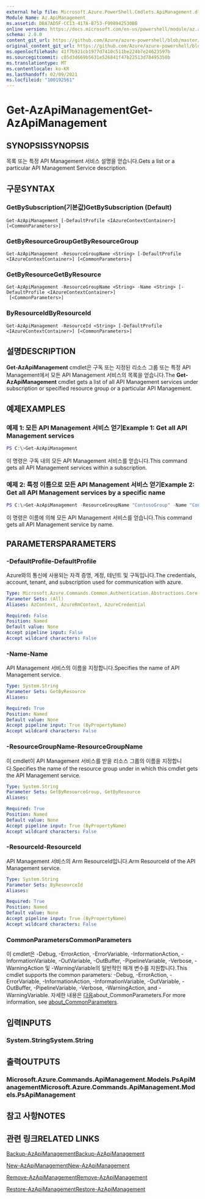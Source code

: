 ```yaml
---
external help file: Microsoft.Azure.PowerShell.Cmdlets.ApiManagement.dll-Help.xml
Module Name: Az.ApiManagement
ms.assetid: DBA7AD5F-CC13-417A-B753-F998942530BB
online version: https://docs.microsoft.com/en-us/powershell/module/az.apimanagement/get-azapimanagement
schema: 2.0.0
content_git_url: https://github.com/Azure/azure-powershell/blob/master/src/ApiManagement/ApiManagement/help/Get-AzApiManagement.md
original_content_git_url: https://github.com/Azure/azure-powershell/blob/master/src/ApiManagement/ApiManagement/help/Get-AzApiManagement.md
ms.openlocfilehash: 41f7b921cb1977d7410c511be224b7e24623597b
ms.sourcegitcommit: c05d3d669b5631e526841f47b22513d78495350b
ms.translationtype: MT
ms.contentlocale: ko-KR
ms.lasthandoff: 02/09/2021
ms.locfileid: "100192561"
---
```

# <span data-ttu-id="c1889-101">Get-AzApiManagement</span><span class="sxs-lookup"><span data-stu-id="c1889-101">Get-AzApiManagement</span></span>

## <span data-ttu-id="c1889-102">SYNOPSIS</span><span class="sxs-lookup"><span data-stu-id="c1889-102">SYNOPSIS</span></span>
<span data-ttu-id="c1889-103">목록 또는 특정 API Management 서비스 설명을 얻습니다.</span><span class="sxs-lookup"><span data-stu-id="c1889-103">Gets a list or a particular API Management Service description.</span></span>

## <span data-ttu-id="c1889-104">구문</span><span class="sxs-lookup"><span data-stu-id="c1889-104">SYNTAX</span></span>

### <span data-ttu-id="c1889-105">GetBySubscription(기본값)</span><span class="sxs-lookup"><span data-stu-id="c1889-105">GetBySubscription (Default)</span></span>
```
Get-AzApiManagement [-DefaultProfile <IAzureContextContainer>] [<CommonParameters>]
```

### <span data-ttu-id="c1889-106">GetByResourceGroup</span><span class="sxs-lookup"><span data-stu-id="c1889-106">GetByResourceGroup</span></span>
```
Get-AzApiManagement -ResourceGroupName <String> [-DefaultProfile <IAzureContextContainer>] [<CommonParameters>]
```

### <span data-ttu-id="c1889-107">GetByResource</span><span class="sxs-lookup"><span data-stu-id="c1889-107">GetByResource</span></span>
```
Get-AzApiManagement -ResourceGroupName <String> -Name <String> [-DefaultProfile <IAzureContextContainer>]
 [<CommonParameters>]
```

### <span data-ttu-id="c1889-108">ByResourceId</span><span class="sxs-lookup"><span data-stu-id="c1889-108">ByResourceId</span></span>
```
Get-AzApiManagement -ResourceId <String> [-DefaultProfile <IAzureContextContainer>] [<CommonParameters>]
```

## <span data-ttu-id="c1889-109">설명</span><span class="sxs-lookup"><span data-stu-id="c1889-109">DESCRIPTION</span></span>
<span data-ttu-id="c1889-110">**Get-AzApiManagement** cmdlet은 구독 또는 지정된 리소스 그룹 또는 특정 API Management에서 모든 API Management 서비스의 목록을 얻습니다.</span><span class="sxs-lookup"><span data-stu-id="c1889-110">The **Get-AzApiManagement** cmdlet gets a list of all API Management services under subscription or specified resource group or a particular API Management.</span></span>

## <span data-ttu-id="c1889-111">예제</span><span class="sxs-lookup"><span data-stu-id="c1889-111">EXAMPLES</span></span>

### <span data-ttu-id="c1889-112">예제 1: 모든 API Management 서비스 얻기</span><span class="sxs-lookup"><span data-stu-id="c1889-112">Example 1: Get all API Management services</span></span>
```powershell
PS C:\>Get-AzApiManagement
```

<span data-ttu-id="c1889-113">이 명령은 구독 내의 모든 API Management 서비스를 얻습니다.</span><span class="sxs-lookup"><span data-stu-id="c1889-113">This command gets all API Management services within a subscription.</span></span>

### <span data-ttu-id="c1889-114">예제 2: 특정 이름으로 모든 API Management 서비스 얻기</span><span class="sxs-lookup"><span data-stu-id="c1889-114">Example 2: Get all API Management services by a specific name</span></span>
```powershell
PS C:\>Get-AzApiManagement -ResourceGroupName "ContosoGroup" -Name "ContosoApi"
```

<span data-ttu-id="c1889-115">이 명령은 이름에 의해 모든 API Management 서비스를 얻습니다.</span><span class="sxs-lookup"><span data-stu-id="c1889-115">This command gets all API Management service by name.</span></span>

## <span data-ttu-id="c1889-116">PARAMETERS</span><span class="sxs-lookup"><span data-stu-id="c1889-116">PARAMETERS</span></span>

### <span data-ttu-id="c1889-117">-DefaultProfile</span><span class="sxs-lookup"><span data-stu-id="c1889-117">-DefaultProfile</span></span>
<span data-ttu-id="c1889-118">Azure와의 통신에 사용되는 자격 증명, 계정, 테넌트 및 구독입니다.</span><span class="sxs-lookup"><span data-stu-id="c1889-118">The credentials, account, tenant, and subscription used for communication with azure.</span></span>

```yaml
Type: Microsoft.Azure.Commands.Common.Authentication.Abstractions.Core.IAzureContextContainer
Parameter Sets: (All)
Aliases: AzContext, AzureRmContext, AzureCredential

Required: False
Position: Named
Default value: None
Accept pipeline input: False
Accept wildcard characters: False
```

### <span data-ttu-id="c1889-119">-Name</span><span class="sxs-lookup"><span data-stu-id="c1889-119">-Name</span></span>
<span data-ttu-id="c1889-120">API Management 서비스의 이름을 지정합니다.</span><span class="sxs-lookup"><span data-stu-id="c1889-120">Specifies the name of API Management service.</span></span>

```yaml
Type: System.String
Parameter Sets: GetByResource
Aliases:

Required: True
Position: Named
Default value: None
Accept pipeline input: True (ByPropertyName)
Accept wildcard characters: False
```

### <span data-ttu-id="c1889-121">-ResourceGroupName</span><span class="sxs-lookup"><span data-stu-id="c1889-121">-ResourceGroupName</span></span>
<span data-ttu-id="c1889-122">이 cmdlet이 API Management 서비스를 받을 리소스 그룹의 이름을 지정합니다.</span><span class="sxs-lookup"><span data-stu-id="c1889-122">Specifies the name of the resource group under in which this cmdlet gets the API Management service.</span></span>

```yaml
Type: System.String
Parameter Sets: GetByResourceGroup, GetByResource
Aliases:

Required: True
Position: Named
Default value: None
Accept pipeline input: True (ByPropertyName)
Accept wildcard characters: False
```

### <span data-ttu-id="c1889-123">-ResourceId</span><span class="sxs-lookup"><span data-stu-id="c1889-123">-ResourceId</span></span>
<span data-ttu-id="c1889-124">API Management 서비스의 Arm ResourceId입니다.</span><span class="sxs-lookup"><span data-stu-id="c1889-124">Arm ResourceId of the API Management service.</span></span>

```yaml
Type: System.String
Parameter Sets: ByResourceId
Aliases:

Required: True
Position: Named
Default value: None
Accept pipeline input: True (ByPropertyName)
Accept wildcard characters: False
```

### <span data-ttu-id="c1889-125">CommonParameters</span><span class="sxs-lookup"><span data-stu-id="c1889-125">CommonParameters</span></span>
<span data-ttu-id="c1889-126">이 cmdlet은 -Debug, -ErrorAction, -ErrorVariable, -InformationAction, -InformationVariable, -OutVariable, -OutBuffer, -PipelineVariable, -Verbose, -WarningAction 및 -WarningVariable의 일반적인 매개 변수를 지원합니다.</span><span class="sxs-lookup"><span data-stu-id="c1889-126">This cmdlet supports the common parameters: -Debug, -ErrorAction, -ErrorVariable, -InformationAction, -InformationVariable, -OutVariable, -OutBuffer, -PipelineVariable, -Verbose, -WarningAction, and -WarningVariable.</span></span> <span data-ttu-id="c1889-127">자세한 내용은 [다음](http://go.microsoft.com/fwlink/?LinkID=113216)about_CommonParameters.</span><span class="sxs-lookup"><span data-stu-id="c1889-127">For more information, see [about_CommonParameters](http://go.microsoft.com/fwlink/?LinkID=113216).</span></span>

## <span data-ttu-id="c1889-128">입력</span><span class="sxs-lookup"><span data-stu-id="c1889-128">INPUTS</span></span>

### <span data-ttu-id="c1889-129">System.String</span><span class="sxs-lookup"><span data-stu-id="c1889-129">System.String</span></span>

## <span data-ttu-id="c1889-130">출력</span><span class="sxs-lookup"><span data-stu-id="c1889-130">OUTPUTS</span></span>

### <span data-ttu-id="c1889-131">Microsoft.Azure.Commands.ApiManagement.Models.PsApiManagement</span><span class="sxs-lookup"><span data-stu-id="c1889-131">Microsoft.Azure.Commands.ApiManagement.Models.PsApiManagement</span></span>

## <span data-ttu-id="c1889-132">참고 사항</span><span class="sxs-lookup"><span data-stu-id="c1889-132">NOTES</span></span>

## <span data-ttu-id="c1889-133">관련 링크</span><span class="sxs-lookup"><span data-stu-id="c1889-133">RELATED LINKS</span></span>

[<span data-ttu-id="c1889-134">Backup-AzApiManagement</span><span class="sxs-lookup"><span data-stu-id="c1889-134">Backup-AzApiManagement</span></span>](./Backup-AzApiManagement.md)

[<span data-ttu-id="c1889-135">New-AzApiManagement</span><span class="sxs-lookup"><span data-stu-id="c1889-135">New-AzApiManagement</span></span>](./New-AzApiManagement.md)

[<span data-ttu-id="c1889-136">Remove-AzApiManagement</span><span class="sxs-lookup"><span data-stu-id="c1889-136">Remove-AzApiManagement</span></span>](./Remove-AzApiManagement.md)

[<span data-ttu-id="c1889-137">Restore-AzApiManagement</span><span class="sxs-lookup"><span data-stu-id="c1889-137">Restore-AzApiManagement</span></span>](./Restore-AzApiManagement.md)


